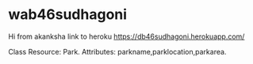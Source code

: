 # wab46sudhagoni
Hi from akanksha
link to heroku https://db46sudhagoni.herokuapp.com/

Class Resource: Park. Attributes: parkname,parklocation,parkarea.
